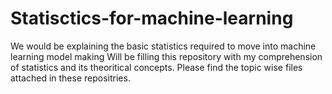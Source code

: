 # Statisctics-for-machine-learning
We would be explaining the basic statistics required to move into machine learning model making
Will be filling this repository with my comprehension of statistics and its theoritical concepts.
Please find the topic wise files attached in these repositries.
